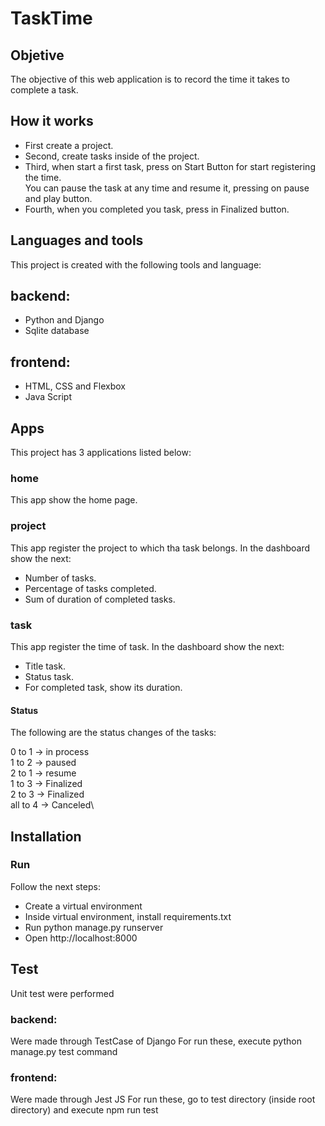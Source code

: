# TaskTime

## Objetive
The objective of this web application is to record the time it takes to complete a task.

## How it works
- First create a project.
- Second, create tasks inside of the project.
- Third, when start a first task, press on Start Button for start registering the time.\
  You can pause the task at any time and resume it, pressing on pause and play button.
- Fourth, when you completed you task, press in Finalized button.

## Languages and tools
This project is created with the following tools and language:

## backend:
- Python and Django
- Sqlite database

## frontend:
- HTML, CSS and Flexbox
- Java Script

## Apps
This project has 3 applications listed below:

### home
This app show the home page.

### project
This app register the project to which tha task belongs.
In the dashboard show the next:
- Number of tasks.
- Percentage of tasks completed.
- Sum of duration of completed tasks.

### task
This app register the time of task.
In the dashboard show the next:
- Title task.
- Status task.
- For completed task, show its duration.

#### Status
The following are the status changes of the tasks:

0 to 1 -> in process\
1 to 2 -> paused\
2 to 1 -> resume\
1 to 3 -> Finalized\
2 to 3 -> Finalized\
all to 4 -> Canceled\

## Installation

### Run
Follow the next steps:
- Create a virtual environment 
- Inside virtual environment, install requirements.txt
- Run python manage.py runserver
- Open http://localhost:8000

## Test
Unit test were performed

### backend:
Were made through TestCase of Django
For run these, execute python manage.py test command

### frontend:
Were made through Jest JS
For run these, go to test directory (inside root directory) and execute npm run test